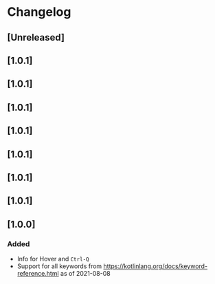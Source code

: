 # Changelog

## [Unreleased]
## [1.0.1]
## [1.0.1]
## [1.0.1]
## [1.0.1]
## [1.0.1]
## [1.0.1]
## [1.0.1]
## [1.0.0]
### Added
- Info for Hover and <code>Ctrl-Q</code>
- Support for all keywords from https://kotlinlang.org/docs/keyword-reference.html as of 2021-08-08

